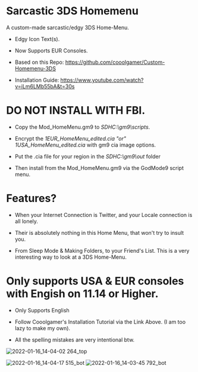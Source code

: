 # Sarcastic 3DS Homemenu
A custom-made sarcastic/edgy 3DS Home-Menu.

- Edgy Icon Text(s).

- Now Supports EUR Consoles.

- Based on this Repo: https://github.com/cooolgamer/Custom-Homemenu-3DS

- Installation Guide: https://www.youtube.com/watch?v=iLm6LMb55bA&t=30s

# DO NOT INSTALL WITH FBI.

- Copy the Mod_HomeMenu.gm9 to *SDHC:\gm9\scripts*.

- Encrypt the *1EUR_HomeMenu_edited.cia "or" 1USA_HomeMenu_edited.cia* with gm9 cia image options.

- Put the .cia file for your region in the *SDHC:\gm9\out* folder

- Then install from the Mod_HomeMenu.gm9 via the GodMode9 script menu.

# Features?

- When your Internet Connection is Twitter, and your Locale connection is all lonely.

- Their is absolutely nothing in this Home Menu, that won't try to insult you.

- From Sleep Mode & Making Folders, to your Friend's List. This is a very interesting way to look at a 3DS Home-Menu.

# Only supports USA & EUR consoles with Engish on 11.14 or Higher.

- Only Supports English

- Follow Cooolgamer's Installation Tutorial via the Link Above. (I am too lazy to make my own).

- All the spelling mistakes are very intentional btw.

![2022-01-16_14-04-02 264_top](https://user-images.githubusercontent.com/78656905/149674386-c858138a-8e13-4a52-b2b5-01ddaea28149.jpg)

![2022-01-16_14-04-17 515_bot](https://user-images.githubusercontent.com/78656905/149674389-bed5b1d6-77c6-4f66-ba5b-c7e3b0ffc1c2.jpg)
![2022-01-16_14-03-45 792_bot](https://user-images.githubusercontent.com/78656905/149674396-e64d69eb-b20d-41d2-b8b7-6a57a9e6ff27.jpg)

